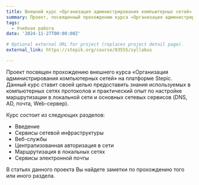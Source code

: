```yaml
---
title: Внешний курс «Организация администрирования компьютерных сетей»
summary: Проект, посвященный прохождению курса «Организация администрирования компьютерных сетей»
tags:
  - Учебная работа
date: '2024-11-27T00:00:00Z'

# Optional external URL for project (replaces project detail page).
external_link: https://stepik.org/course/83555/syllabus

---
```


Проект посвящен прохождению внешнего курса «Организация администрирования компьютерных сетей» на платформе Stepic. Данный курс ставит своей целью предоставить знания используемых в компьютерных сетях протоколов и практический опыт по настройке маршрутизации в локальной сети и основных сетевых сервисов (DNS, AD, почта, Web-сервер). 

Курс состоит из следующих разделов:

- Введение
- Сервисы сетевой инфраструктуры
- Веб-службы
- Централизованная авторизация в сети
- Маршрутизация в локальных сетях
- Сервисы электронной почты

В статьях данного проекта Вы найдете заметки по прохождению того или иного раздела.


<!--more-->
